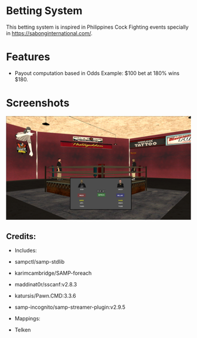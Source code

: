 # Betting System

This betting system is inspired in Philippines Cock Fighting events specially in https://sabonginternational.com/.

# Features
- Payout computation based in Odds Example: $100 bet at 180% wins $180.

# Screenshots
![alt text](https://github.com/Drizzyz/Betting-System/blob/master/images/pic1.png?raw=true)

## Credits:

- Includes:
- sampctl/samp-stdlib
- karimcambridge/SAMP-foreach
- maddinat0r/sscanf:v2.8.3
- katursis/Pawn.CMD:3.3.6
- samp-incognito/samp-streamer-plugin:v2.9.5

- Mappings:
- Telken